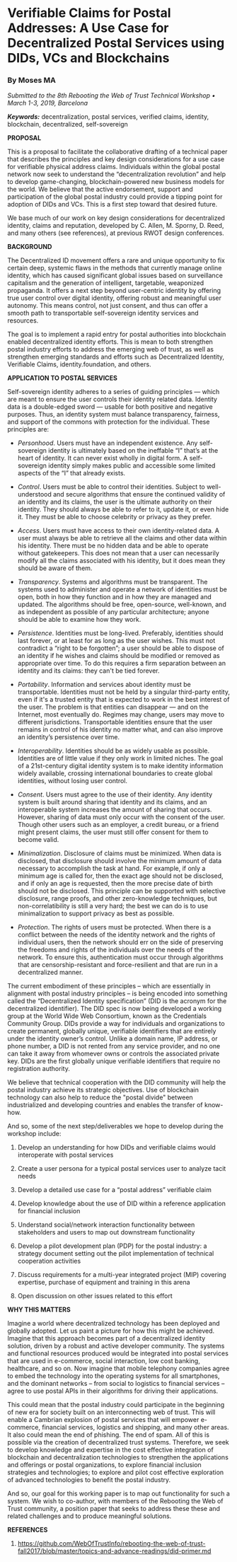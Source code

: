 # Verifiable Claims for Postal Addresses: A Use Case for Decentralized Postal Services using DIDs, VCs and Blockchains

### By Moses MA

_Submitted to the 8th Rebooting the Web of Trust Technical Workshop •
March 1-3, 2019, Barcelona_

***Keywords:*** decentralization, postal services, verified claims,
identity, blockchain, decentralized, self-sovereign

**PROPOSAL**

This is a proposal to facilitate the collaborative drafting of a
technical paper that describes the principles and key design
considerations for a use case for verifiable physical address claims.
Individuals within the global postal network now seek to understand the
“decentralization revolution” and help to develop game-changing,
blockchain-powered new business models for the world. We believe that
the active endorsement, support and participation of the global postal
industry could provide a tipping point for adoption of DIDs and VCs.
This is a first step toward that desired future.

We base much of our work on key design considerations for decentralized
identity, claims and reputation, developed by C. Allen, M. Sporny, D.
Reed, and many others (see references), at previous RWOT design
conferences.

**BACKGROUND**

The Decentralized ID movement offers a rare and unique opportunity to
fix certain deep, systemic flaws in the methods that currently manage
online identity, which has caused significant global issues based on
surveillance capitalism and the generation of intelligent, targetable,
weaponized propaganda. It offers a next step beyond user-centric
identity by offering true user control over digital identity, offering
robust and meaningful user autonomy. This means control, not just
consent, and thus can offer a smooth path to transportable
self-sovereign identity services and resources.

The goal is to implement a rapid entry for postal authorities into
blockchain enabled decentralized identity efforts. This is mean to both
strengthen postal industry efforts to address the emerging web of trust,
as well as strengthen emerging standards and efforts such as
Decentralized Identity, Verifiable Claims, identity.foundation, and
others.

**APPLICATION TO POSTAL SERVICES**

Self-sovereign identity adheres to a series of guiding principles —
which are meant to ensure the user controls their identity related data.
Identity data is a double-edged sword — usable for both positive and
negative purposes. Thus, an identity system must balance transparency,
fairness, and support of the commons with protection for the individual.
These principles are:

-   *Personhood*. Users must have an independent existence. Any
    self-sovereign identity is ultimately based on the ineffable “I”
    that’s at the heart of identity. It can never exist wholly in
    digital form. A self-sovereign identity simply makes public and
    accessible some limited aspects of the “I” that already exists.

-   *Control*. Users must be able to control their identities. Subject
    to well-understood and secure algorithms that ensure the continued
    validity of an identity and its claims, the user is the ultimate
    authority on their identity. They should always be able to refer to
    it, update it, or even hide it. They must be able to choose
    celebrity or privacy as they prefer.

-   *Access*. Users must have access to their own identity-related data.
    A user must always be able to retrieve all the claims and other data
    within his identity. There must be no hidden data and be able to
    operate without gatekeepers. This does not mean that a user can
    necessarily modify all the claims associated with his identity, but
    it does mean they should be aware of them.

-   *Transparency*. Systems and algorithms must be transparent. The
    systems used to administer and operate a network of identities must
    be open, both in how they function and in how they are managed
    and updated. The algorithms should be free, open-source, well-known,
    and as independent as possible of any particular architecture;
    anyone should be able to examine how they work.

-   *Persistence*. Identities must be long-lived. Preferably, identities
    should last forever, or at least for as long as the user wishes.
    This must not contradict a “right to be forgotten”; a user should be
    able to dispose of an identity if he wishes and claims should be
    modified or removed as appropriate over time. To do this requires a
    firm separation between an identity and its claims: they can't be
    tied forever.

-   *Portability*. Information and services about identity must
    be transportable. Identities must not be held by a singular
    third-party entity, even if it's a trusted entity that is expected
    to work in the best interest of the user. The problem is that
    entities can disappear — and on the Internet, most eventually do.
    Regimes may change, users may move to different jurisdictions.
    Transportable identities ensure that the user remains in control of
    his identity no matter what, and can also improve an identity’s
    persistence over time.

-   *Interoperability*. Identities should be as widely usable
    as possible. Identities are of little value if they only work in
    limited niches. The goal of a 21st-century digital identity system
    is to make identity information widely available, crossing
    international boundaries to create global identities, without losing
    user control.

-   *Consent*. Users must agree to the use of their identity. Any
    identity system is built around sharing that identity and its
    claims, and an interoperable system increases the amount of sharing
    that occurs. However, sharing of data must only occur with the
    consent of the user. Though other users such as an employer, a
    credit bureau, or a friend might present claims, the user must still
    offer consent for them to become valid.

-   *Minimalization*. Disclosure of claims must be minimized. When data
    is disclosed, that disclosure should involve the minimum amount of
    data necessary to accomplish the task at hand. For example, if only
    a minimum age is called for, then the exact age should not be
    disclosed, and if only an age is requested, then the more precise
    date of birth should not be disclosed. This principle can be
    supported with selective disclosure, range proofs, and other
    zero-knowledge techniques, but non-correlatibility is still a very
    hard; the best we can do is to use minimalization to support privacy
    as best as possible.

-   *Protection*. The rights of users must be protected. When there is a
    conflict between the needs of the identity network and the rights of
    individual users, then the network should err on the side of
    preserving the freedoms and rights of the individuals over the needs
    of the network. To ensure this, authentication must occur through
    algorithms that are censorship-resistant and force-resilient and
    that are run in a decentralized manner.

The current embodiment of these principles – which are essentially in
alignment with postal industry principles – is being encoded into
something called the “Decentralized Identity specification” (DID is the
acronym for the decentralized identifier). The DID spec is now being
developed a working group at the World Wide Web Consortium, known as the
Credentials Community Group. DIDs provide a way for individuals and
organizations to create permanent, globally unique, verifiable
identifiers that are entirely under the identity owner’s control. Unlike
a domain name, IP address, or phone number, a DID is not rented from any
service provider, and no one can take it away from whomever owns or
controls the associated private key. DIDs are the first globally unique
verifiable identifiers that require no registration authority.

We believe that technical cooperation with the DID community will help
the postal industry achieve its strategic objectives. Use of blockchain
technology can also help to reduce the "postal divide" between
industrialized and developing countries and enables the transfer of
know-how.

And so, some of the next step/deliverables we hope to develop during the
workshop include:

1.  Develop an understanding for how DIDs and verifiable claims would
    interoperate with postal services

2.  Create a user persona for a typical postal services user to analyze
    tacit needs

3.  Develop a detailed use case for a “postal address” verifiable claim

4.  Develop knowledge about the use of DID within a reference
    application for financial inclusion

5.  Understand social/network interaction functionality between
    stakeholders and users to map out downstream functionality

6.  Develop a pilot development plan (PDP) for the postal industry: a
    strategy document setting out the pilot implementation of technical
    cooperation activities

7.  Discuss requirements for a multi-year integrated project (MIP)
    covering expertise, purchase of equipment and training in this arena

8.  Open discussion on other issues related to this effort

**WHY THIS MATTERS**

Imagine a world where decentralized technology has been deployed and
globally adopted. Let us paint a picture for how this might be achieved.
Imagine that this approach becomes part of a decentralized identity
solution, driven by a robust and active developer community. The systems
and functional resources produced would be integrated into postal
services that are used in e-commerce, social interaction, low cost
banking, healthcare, and so on. Now imagine that mobile telephony
companies agree to embed the technology into the operating systems for
all smartphones, and the dominant networks – from social to logistics to
financial services – agree to use postal APIs in their algorithms for
driving their applications.

This could mean that the postal industry could participate in the
beginning of new era for society built on an interconnecting web of
trust. This will enable a Cambrian explosion of postal services that
will empower e-commerce, financial services, logistics and shipping, and
many other areas. It also could mean the end of phishing. The end of
spam. All of this is possible via the creation of decentralized trust
systems. Therefore, we seek to develop knowledge and expertise in the
cost effective integration of blockchain and decentralization
technologies to strengthen the applications and offerings or postal
organizations, to explore financial inclusion strategies and
technologies; to explore and pilot cost effective exploration of
advanced technologies to benefit the postal industry.

And so, our goal for this working paper is to map out functionality for
such a system. We wish to co-author, with members of the Rebooting the
Web of Trust community, a position paper that seeks to address these
these and related challenges and to produce meaningful solutions.

**REFERENCES**

1.  https://github.com/WebOfTrustInfo/rebooting-the-web-of-trust-fall2017/blob/master/topics-and-advance-readings/did-primer.md


